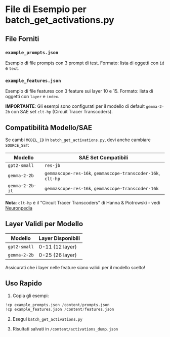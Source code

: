 # File di Esempio per batch_get_activations.py

## File Forniti

### `example_prompts.json`
Esempio di file prompts con 3 prompt di test.
Formato: lista di oggetti con `id` e `text`.

### `example_features.json`
Esempio di file features con 3 feature sui layer 10 e 15.
Formato: lista di oggetti con `layer` e `index`.

**IMPORTANTE**: Gli esempi sono configurati per il modello di default `gemma-2-2b` con SAE set `clt-hp` (Circuit Tracer Transcoders).

## Compatibilità Modello/SAE

Se cambi `MODEL_ID` in `batch_get_activations.py`, devi anche cambiare `SOURCE_SET`:

| Modello | SAE Set Compatibili |
|---------|---------------------|
| `gpt2-small` | `res-jb` |
| `gemma-2-2b` | `gemmascope-res-16k`, `gemmascope-transcoder-16k`, `clt-hp` |
| `gemma-2-2b-it` | `gemmascope-res-16k`, `gemmascope-transcoder-16k` |

**Nota**: `clt-hp` è il "Circuit Tracer Transcoders" di Hanna & Piotrowski - vedi [Neuronpedia](https://www.neuronpedia.org/transcoders-hp)

## Layer Validi per Modello

| Modello | Layer Disponibili |
|---------|-------------------|
| `gpt2-small` | 0-11 (12 layer) |
| `gemma-2-2b` | 0-25 (26 layer) |

Assicurati che i layer nelle feature siano validi per il modello scelto!

## Uso Rapido

1. Copia gli esempi:
```python
!cp example_prompts.json /content/prompts.json
!cp example_features.json /content/features.json
```

2. Esegui `batch_get_activations.py`

3. Risultati salvati in `/content/activations_dump.json`

